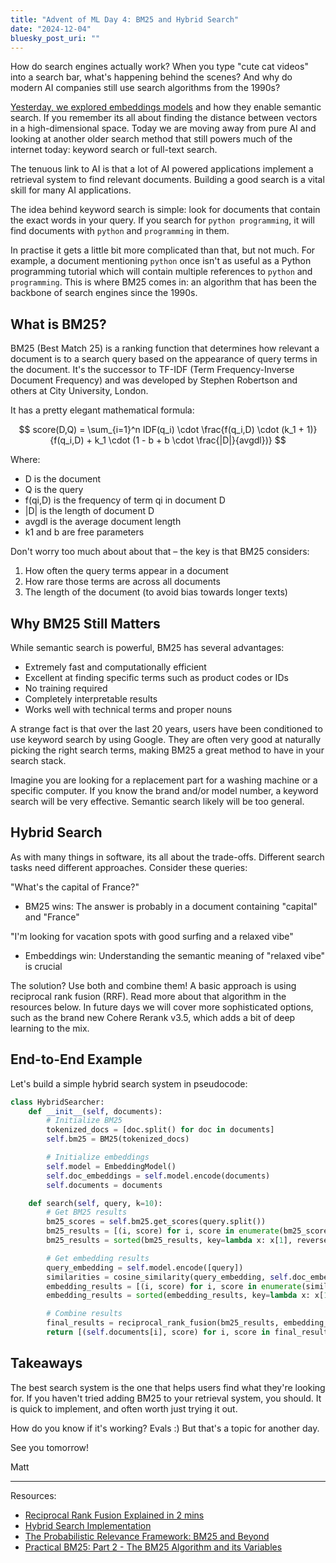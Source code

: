 ```yaml
---
title: "Advent of ML Day 4: BM25 and Hybrid Search"
date: "2024-12-04"
bluesky_post_uri: ""
---
```


How do search engines actually work? When you type "cute cat videos" into a search bar, what's happening behind the scenes? And why do modern AI companies still use search algorithms from the 1990s?

[Yesterday, we explored embeddings models](./advent-of-ml-day-3.md) and how they enable semantic search. If you remember its all about finding the distance between vectors in a high-dimensional space. Today we are moving away from pure AI and looking at another older search method that still powers much of the internet today: keyword search or full-text search.

The tenuous link to AI is that a lot of AI powered applications implement a retrieval system to find relevant documents. Building a good search is a vital skill for many AI applications.

The idea behind keyword search is simple: look for documents that contain the exact words in your query. If you search for `python programming`, it will find documents with `python` and `programming` in them.

In practise it gets a little bit more complicated than that, but not much. For example, a document mentioning `python` once isn't as useful as a Python programming tutorial which will contain multiple references to `python` and `programming`. This is where BM25 comes in: an algorithm that has been the backbone of search engines since the 1990s.

## What is BM25?

BM25 (Best Match 25) is a ranking function that determines how relevant a document is to a search query based on the appearance of query terms in the document. It's the successor to TF-IDF (Term Frequency-Inverse Document Frequency) and was developed by Stephen Robertson and others at City University, London.

It has a pretty elegant mathematical formula:

$$
score(D,Q) = \sum_{i=1}^n IDF(q_i) \cdot \frac{f(q_i,D) \cdot (k_1 + 1)}{f(q_i,D) + k_1 \cdot (1 - b + b \cdot \frac{|D|}{avgdl})}
$$

Where:

- D is the document
- Q is the query
- f(qi,D) is the frequency of term qi in document D
- |D| is the length of document D
- avgdl is the average document length
- k1 and b are free parameters

Don't worry too much about about that – the key is that BM25 considers:

1. How often the query terms appear in a document
2. How rare those terms are across all documents
3. The length of the document (to avoid bias towards longer texts)

## Why BM25 Still Matters

While semantic search is powerful, BM25 has several advantages:

- Extremely fast and computationally efficient
- Excellent at finding specific terms such as product codes or IDs
- No training required
- Completely interpretable results
- Works well with technical terms and proper nouns

A strange fact is that over the last 20 years, users have been conditioned to use keyword search by using Google. They are often very good at naturally picking the right search terms, making BM25 a great method to have in your search stack.

Imagine you are looking for a replacement part for a washing machine or a specific computer. If you know the brand and/or model number, a keyword search will be very effective. Semantic search likely will be too general.

## Hybrid Search

As with many things in software, its all about the trade-offs. Different search tasks need different approaches. Consider these queries:

"What's the capital of France?"

- BM25 wins: The answer is probably in a document containing "capital" and "France"

"I'm looking for vacation spots with good surfing and a relaxed vibe"

- Embeddings win: Understanding the semantic meaning of "relaxed vibe" is crucial

The solution? Use both and combine them! A basic approach is using reciprocal rank fusion (RRF). Read more about that algorithm in the resources below. In future days we will cover more sophisticated options, such as the brand new Cohere Rerank v3.5, which adds a bit of deep learning to the mix.

## End-to-End Example

Let's build a simple hybrid search system in pseudocode:

```python
class HybridSearcher:
    def __init__(self, documents):
        # Initialize BM25
        tokenized_docs = [doc.split() for doc in documents]
        self.bm25 = BM25(tokenized_docs)

        # Initialize embeddings
        self.model = EmbeddingModel()
        self.doc_embeddings = self.model.encode(documents)
        self.documents = documents

    def search(self, query, k=10):
        # Get BM25 results
        bm25_scores = self.bm25.get_scores(query.split())
        bm25_results = [(i, score) for i, score in enumerate(bm25_scores)]
        bm25_results = sorted(bm25_results, key=lambda x: x[1], reverse=True)[:k]

        # Get embedding results
        query_embedding = self.model.encode([query])
        similarities = cosine_similarity(query_embedding, self.doc_embeddings)[0]
        embedding_results = [(i, score) for i, score in enumerate(similarities)]
        embedding_results = sorted(embedding_results, key=lambda x: x[1], reverse=True)[:k]

        # Combine results
        final_results = reciprocal_rank_fusion(bm25_results, embedding_results)
        return [(self.documents[i], score) for i, score in final_results[:k]]
```

## Takeaways

The best search system is the one that helps users find what they're looking for. If you haven't tried adding BM25 to your retrieval system, you should. It is quick to implement, and often worth just trying it out.

How do you know if it's working? Evals :) But that's a topic for another day.

See you tomorrow!

Matt

---

Resources:

- [Reciprocal Rank Fusion Explained in 2 mins](https://medium.com/@devalshah1619/mathematical-intuition-behind-reciprocal-rank-fusion-rrf-explained-in-2-mins-002df0cc5e2a)
- [Hybrid Search Implementation](https://docs.turbopuffer.com/docs/hybrid-search)
- [The Probabilistic Relevance Framework: BM25 and Beyond](https://www.staff.city.ac.uk/~sbrp622/papers/foundations_bm25_review.pdf)
- [Practical BM25: Part 2 - The BM25 Algorithm and its Variables](https://www.elastic.co/blog/practical-bm25-part-2-the-bm25-algorithm-and-its-variables)
